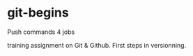 # git-begins
Push commands
4 jobs

training assignment on Git & Github.
First steps in versionning.
